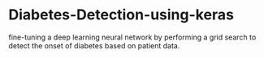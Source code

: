 # Diabetes-Detection-using-keras
fine-tuning a deep learning neural network by performing a grid search to detect the onset of diabetes based on patient data.
